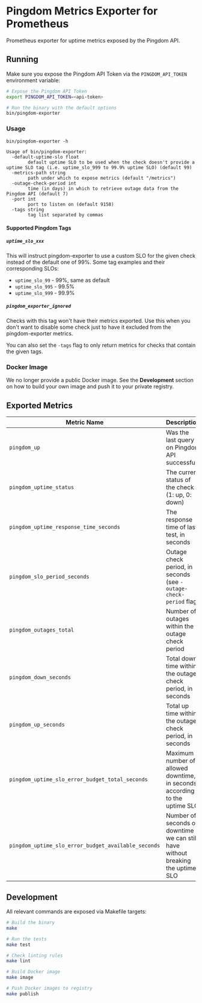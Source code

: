 # Pingdom Metrics Exporter for Prometheus

Prometheus exporter for uptime metrics exposed by the Pingdom API.

## Running

Make sure you expose the Pingdom API Token via the `PINGDOM_API_TOKEN`
environment variable:

```sh
# Expose the Pingdom API Token
export PINGDOM_API_TOKEN=<api-token>

# Run the binary with the default options
bin/pingdom-exporter
```

### Usage

```
bin/pingdom-exporter -h

Usage of bin/pingdom-exporter:
  -default-uptime-slo float
    	default uptime SLO to be used when the check doesn't provide a uptime SLO tag (i.e. uptime_slo_999 to 99.9% uptime SLO) (default 99)
  -metrics-path string
    	path under which to expose metrics (default "/metrics")
  -outage-check-period int
    	time (in days) in which to retrieve outage data from the Pingdom API (default 7)
  -port int
    	port to listen on (default 9158)
  -tags string
    	tag list separated by commas
```

#### Supported Pingdom Tags

##### `uptime_slo_xxx`

This will instruct pingdom-exporter to use a custom SLO for the given check
instead of the default one of 99%. Some tag examples and their corresponding
SLOs:

- `uptime_slo_99` - 99%, same as default
- `uptime_slo_995` - 99.5%
- `uptime_slo_999` - 99.9%

##### `pingdom_exporter_ignored`

Checks with this tag won't have their metrics exported. Use this when you don't
want to disable some check just to have it excluded from the pingdom-exporter
metrics.

You can also set the `-tags` flag to only return metrics for checks that contain
the given tags.

### Docker Image

We no longer provide a public Docker image. See the **Development** section
on how to build your own image and push it to your private registry.

## Exported Metrics

| Metric Name                                         | Description                                                                     |
| --------------------------------------------------- | ------------------------------------------------------------------------------- |
| `pingdom_up`                                        | Was the last query on Pingdom API successful                                    |
| `pingdom_uptime_status`                             | The current status of the check (1: up, 0: down)                                |
| `pingdom_uptime_response_time_seconds`              | The response time of last test, in seconds                                      |
| `pingdom_slo_period_seconds`                        | Outage check period, in seconds (see `-outage-check-period` flag)               |
| `pingdom_outages_total`                             | Number of outages within the outage check period                                |
| `pingdom_down_seconds`                              | Total down time within the outage check period, in seconds                      |
| `pingdom_up_seconds`                                | Total up time within the outage check period, in seconds                        |
| `pingdom_uptime_slo_error_budget_total_seconds`     | Maximum number of allowed downtime, in seconds, according to the uptime SLO     |
| `pingdom_uptime_slo_error_budget_available_seconds` | Number of seconds of downtime we can still have without breaking the uptime SLO |

## Development

All relevant commands are exposed via Makefile targets:

```sh
# Build the binary
make

# Run the tests
make test

# Check linting rules
make lint

# Build Docker image
make image

# Push Docker images to registry
make publish
```

